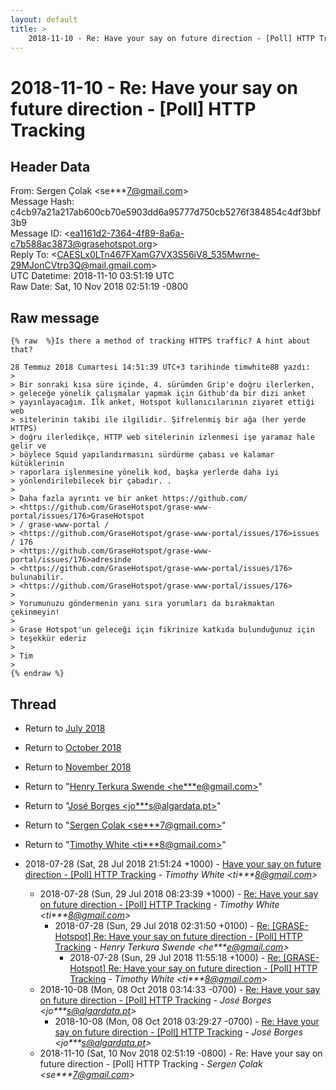 ```yaml
---
layout: default
title: >
    2018-11-10 - Re: Have your say on future direction - [Poll] HTTP Tracking
---
```


# 2018-11-10 - Re: Have your say on future direction - [Poll] HTTP Tracking

## Header Data

From: Sergen Çolak \<se***7@gmail.com\><br>
Message Hash: c4cb97a21a217ab600cb70e5903dd6a95777d750cb5276f384854c4df3bbf3b9<br>
Message ID: \<ea1161d2-7364-4f89-8a6a-c7b588ac3873@grasehotspot.org\><br>
Reply To: \<CAESLx0LTn467FXamG7VX3S56iV8_535Mwrne-29MJonCVtrp3Q@mail.gmail.com\><br>
UTC Datetime: 2018-11-10 03:51:19 UTC<br>
Raw Date: Sat, 10 Nov 2018 02:51:19 -0800<br>

## Raw message

```
{% raw  %}Is there a method of tracking HTTPS traffic? A hint about that?

28 Temmuz 2018 Cumartesi 14:51:39 UTC+3 tarihinde timwhite88 yazdı:
>
> Bir sonraki kısa süre içinde, 4. sürümden Grip'e doğru ilerlerken, 
> geleceğe yönelik çalışmalar yapmak için Github'da bir dizi anket 
> yayınlayacağım. İlk anket, Hotspot kullanıcılarının ziyaret ettiği web 
> sitelerinin takibi ile ilgilidir. Şifrelenmiş bir ağa (her yerde HTTPS) 
> doğru ilerledikçe, HTTP web sitelerinin izlenmesi işe yaramaz hale gelir ve 
> böylece Squid yapılandırmasını sürdürme çabası ve kalamar kütüklerinin 
> raporlara işlenmesine yönelik kod, başka yerlerde daha iyi 
> yönlendirilebilecek bir çabadır. .
>
> Daha fazla ayrıntı ve bir anket https://github.com/ 
> <https://github.com/GraseHotspot/grase-www-portal/issues/176>GraseHotspot 
> / grase-www-portal / 
> <https://github.com/GraseHotspot/grase-www-portal/issues/176>issues / 176 
> <https://github.com/GraseHotspot/grase-www-portal/issues/176>adresinde 
> <https://github.com/GraseHotspot/grase-www-portal/issues/176> bulunabilir. 
> <https://github.com/GraseHotspot/grase-www-portal/issues/176>
>
> Yorumunuzu göndermenin yanı sıra yorumları da bırakmaktan çekinmeyin!
>
> Grase Hotspot'un geleceği için fikrinize katkıda bulunduğunuz için 
> teşekkür ederiz
>
> Tim
>
{% endraw %}
```

## Thread

+ Return to [July 2018](/archive/2018/07)
+ Return to [October 2018](/archive/2018/10)
+ Return to [November 2018](/archive/2018/11)

+ Return to "[Henry Terkura Swende <he***e<span>@</span>gmail.com>](/authors/he___e_at_gmail_com)"
+ Return to "[José Borges <jo***s<span>@</span>algardata.pt>](/authors/jo___s_at_algardata_pt)"
+ Return to "[Sergen Çolak <se***7<span>@</span>gmail.com>](/authors/se___7_at_gmail_com)"
+ Return to "[Timothy White <ti***8<span>@</span>gmail.com>](/authors/ti___8_at_gmail_com)"

+ 2018-07-28 (Sat, 28 Jul 2018 21:51:24 +1000) - [Have your say on future direction - [Poll] HTTP Tracking](/archive/2018/07/1f33ade4bc487beb83da28435b109ceaa378081aeec85c928b77b79d9d2a73fa) - _Timothy White \<ti***8@gmail.com\>_
  + 2018-07-28 (Sun, 29 Jul 2018 08:23:39 +1000) - [Re: Have your say on future direction - [Poll] HTTP Tracking](/archive/2018/07/baab2f649ec8bdf2e33e8171e64b4bc6ff045a52b15878a063af63161a0f21dd) - _Timothy White \<ti***8@gmail.com\>_
    + 2018-07-28 (Sun, 29 Jul 2018 02:31:50 +0100) - [Re: [GRASE-Hotspot] Re: Have your say on future direction - [Poll] HTTP Tracking](/archive/2018/07/ba6a4579148f41a89cfc49344cd67554a3f2230fb0aa84624765d83ee77f7e21) - _Henry Terkura Swende \<he***e@gmail.com\>_
      + 2018-07-28 (Sun, 29 Jul 2018 11:55:18 +1000) - [Re: [GRASE-Hotspot] Re: Have your say on future direction - [Poll] HTTP Tracking](/archive/2018/07/2a328ae50f6f685c81cbaa5f16f130f22184bda4923a2b0bc46939b1c030611d) - _Timothy White \<ti***8@gmail.com\>_
  + 2018-10-08 (Mon, 08 Oct 2018 03:14:33 -0700) - [Re: Have your say on future direction - [Poll] HTTP Tracking](/archive/2018/10/a0c60c028aa44d483896e2e6852c8682f2e253f53f9896e205392cc46cb63889) - _José Borges \<jo***s@algardata.pt\>_
    + 2018-10-08 (Mon, 08 Oct 2018 03:29:27 -0700) - [Re: Have your say on future direction - [Poll] HTTP Tracking](/archive/2018/10/4e0015d6216bc4fc8f26b373442d39c55c0eb01bebb82621e52965a8aca720ac) - _José Borges \<jo***s@algardata.pt\>_
  + 2018-11-10 (Sat, 10 Nov 2018 02:51:19 -0800) - Re: Have your say on future direction - [Poll] HTTP Tracking - _Sergen Çolak \<se***7@gmail.com\>_

